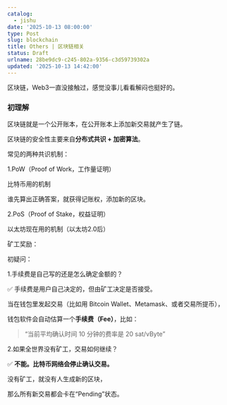 ```yaml
---
catalog:
  - jishu
date: '2025-10-13 08:00:00'
type: Post
slug: blockchain
title: Others | 区块链相关
status: Draft
urlname: 28be9dc9-c245-802a-9356-c3d59739302a
updated: '2025-10-13 14:42:00'
---
```


区块链，Web3一直没接触过，感觉没事儿看看解闷也挺好的。


### 初理解


区块链就是一个公开账本，在公开账本上添加新交易就产生了链。


区块链的安全性主要来自**分布式共识 + 加密算法**。


常见的两种共识机制：


1.PoW（Proof of Work，工作量证明）


比特币用的机制


谁先算出正确答案，就获得记账权，添加新的区块。


2.PoS（Proof of Stake，权益证明）


以太坊现在用的机制（以太坊2.0后）


矿工奖励：


初疑问：


1.手续费是自己写的还是怎么确定金额的？


✅ 手续费是用户自己决定的，但由矿工决定是否接受。


当在钱包里发起交易（比如用 Bitcoin Wallet、Metamask、或者交易所提币），


钱包软件会自动估算一个**手续费（Fee）**，比如：


> “当前平均确认时间 10 分钟的费率是 20 sat/vByte”


2.如果全世界没有矿工，交易如何继续？


✅ **不能。比特币网络会停止确认交易。**


没有矿工，就没有人生成新的区块，


那么所有新交易都会卡在“Pending”状态。

